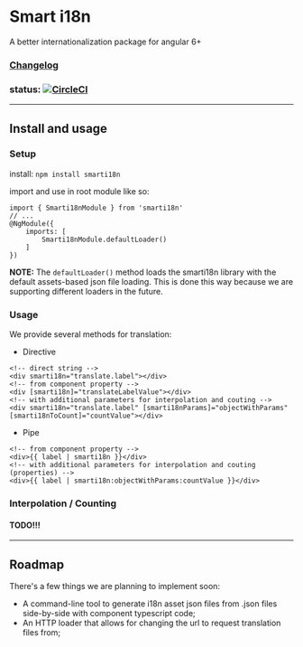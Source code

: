 # Smart i18n

A better internationalization package for angular 6+
### [Changelog](CHANGELOG.md)

### status: [![CircleCI](https://circleci.com/gh/rafapaulin/smarti18n.svg?style=svg)](https://circleci.com/gh/rafapaulin/smarti18n)

---

## Install and usage

### **Setup**

install: `npm install smarti18n`

import and use in root module like so:

```
import { Smarti18nModule } from 'smarti18n'
// ...
@NgModule({
	imports: [
		Smarti18nModule.defaultLoader()
	]
})
```

**NOTE:** The `defaultLoader()` method loads the smarti18n library with the default assets-based json file loading.
This is done this way because we are supporting different loaders in the future.

### **Usage**

We provide several methods for translation:

- Directive

```
<!-- direct string -->
<div smarti18n="translate.label"></div>
<!-- from component property -->
<div [smarti18n]="translateLabelValue"></div>
<!-- with additional parameters for interpolation and couting -->
<div smarti18n="translate.label" [smarti18nParams]="objectWithParams" [smarti18nToCount]="countValue"></div>

```

- Pipe

```
<!-- from component property -->
<div>{{ label | smarti18n }}</div>
<!-- with additional parameters for interpolation and couting (properties) -->
<div>{{ label | smarti18n:objectWithParams:countValue }}</div>
```

### Interpolation / Counting

#### TODO!!!

---

## Roadmap

There's a few things we are planning to implement soon:

- A command-line tool to generate i18n asset json files from .json files side-by-side with component typescript code;
- An HTTP loader that allows for changing the url to request translation files from;

